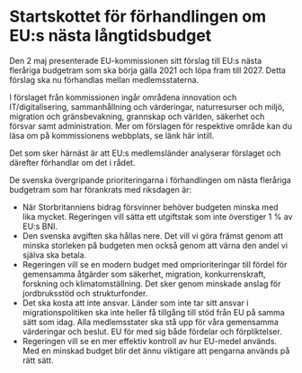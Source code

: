 # Startskottet för förhandlingen om EU:s nästa långtidsbudget

Den 2 maj presenterade EU\-kommissionen sitt förslag till EU:s nästa fleråriga budgetram som ska börja gälla 2021 och löpa fram till 2027\. Detta förslag ska nu förhandlas mellan medlemsstaterna.


I förslaget från kommissionen ingår områdena innovation och IT/digitalisering, sammanhållning och värderingar, naturresurser och miljö, migration och gränsbevakning, grannskap och världen, säkerhet och försvar samt administration. Mer om förslagen för respektive område kan du läsa om på kommissionens webbplats, se länk här intill.

Det som sker härnäst är att EU:s medlemsländer analyserar förslaget och därefter förhandlar om det i rådet.

De svenska övergripande prioriteringarna i förhandlingen om nästa fleråriga budgetram som har förankrats med riksdagen är:

* När Storbritanniens bidrag försvinner behöver budgeten minska med lika mycket. Regeringen vill sätta ett utgiftstak som inte överstiger 1 % av EU:s BNI.
* Den svenska avgiften ska hållas nere. Det vill vi göra främst genom att minska storleken på budgeten men också genom att värna den andel vi själva ska betala.
* Regeringen vill se en modern budget med omprioriteringar till fördel för gemensamma åtgärder som säkerhet, migration, konkurrenskraft, forskning och klimatomställning. Det sker genom minskade anslag för jordbruksstöd och strukturfonder.
* Det ska kosta att inte ansvar. Länder som inte tar sitt ansvar i migrationspolitiken ska inte heller få tillgång till stöd från EU på samma sätt som idag. Alla medlemsstater ska stå upp för våra gemensamma värderingar och beslut. EU för med sig både fördelar och förpliktelser.
* Regeringen vill se en mer effektiv kontroll av hur EU\-medel används. Med en minskad budget blir det ännu viktigare att pengarna används på rätt sätt.
